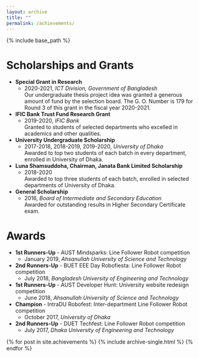 ```yaml
---
layout: archive
title: ""
permalink: /achievements/
---
```


{% include base_path %}

Scholarships and Grants
======
* **Special Grant in Research** 
  * 2020-2021, *ICT Division, Government of Bangladesh*\
    Our undergraduate thesis project idea was granted a generous amount of fund by the selection board. The G. O. Number is 179 for Round 3 of this grant in the fiscal year 2020-2021.
* **IFIC Bank Trust Fund Research Grant** 
  * 2019-2020, *IFIC Bank*\
    Granted to students of selected departments who excelled in academics and other qualities. 
* **University Undergraduate Scholarship** 
  * 2017-2018, 2018-2019, 2019-2020, *University of Dhaka*\
    Awarded to top two students of each batch in every department, enrolled in University of Dhaka. 
* **Luna Shamsuddoha, Chairman, Janata Bank Limited Scholarship** 
  * 2018-2020\
    Awarded to top three students of each batch, enrolled in selected departments of University of Dhaka.
* **General Scholarship** 
  * 2016, *Board of Intermediate and Secondary Education*\
    Awarded for outstanding results in Higher Secondary Certificate exam.

Awards
======
* **1st Runners-Up** - AUST Mindsparks: Line Follower Robot competition
  * January 2019, *Ahsanullah University of Science and Technology*
* **2nd Runners-Up** - BUET EEE Day Robofiesta: Line Follower Robot competition
  * July 2018, *Bangladesh University of Engineering and Technology*
* **1st Runners-Up** - AUST Developer Hunt: University website redesign competition
  * June 2018, *Ahsanullah University of Science and Technology*
* **Champion** - IntraDU Robofest: Inter-department Line Follower Robot competition
  * October 2017, *University of Dhaka*
* **2nd Runners-Up** - DUET Techfest: Line Follower Robot competition
  * July 2017, *Dhaka University of Engineering and Technology*


  



  

{% for post in site.achievements %}
  {% include archive-single.html %}
{% endfor %}

